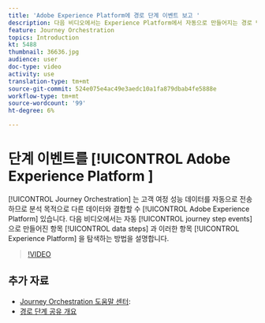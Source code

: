 ```yaml
---
title: 'Adobe Experience Platform에 경로 단계 이벤트 보고 '
description: 다음 비디오에서는 Experience Platform에서 자동으로 만들어지는 경로 단계 이벤트와 데이터 단계를 살펴보고, 이를 탐색하는 방법을 설명합니다.
feature: Journey Orchestration
topics: Introduction
kt: 5488
thumbnail: 36636.jpg
audience: user
doc-type: video
activity: use
translation-type: tm+mt
source-git-commit: 524e075e4ac49e3aedc10a1fa879dbab4fe5888e
workflow-type: tm+mt
source-wordcount: '99'
ht-degree: 6%

---
```



# 단계 이벤트를 [!UICONTROL Adobe Experience Platform ]

[!UICONTROL Journey Orchestration] 는 고객 여정 성능 데이터를 자동으로 전송하므로 분석 목적으로 다른 데이터와 결합할 수 [!UICONTROL Adobe Experience Platform] 있습니다.
다음 비디오에서는 자동 [!UICONTROL journey step events] 으로 만들어진 항목 [!UICONTROL data steps] 과 이러한 항목 [!UICONTROL Experience Platform] 을 탐색하는 방법을 설명합니다.

>[!VIDEO](https://video.tv.adobe.com/v/36636?quality=12)

## 추가 자료

* [Journey Orchestration 도움말 센터](https://docs.adobe.com/content/help/en/journeys/using/journey-orchestration-home.html):
* [경로 단계 공유 개요](https://docs.adobe.com/content/help/en/journeys/using/building-journeys/sharing-journey-steps/sharing-overview.html)

